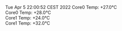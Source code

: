 Tue Apr  5 22:00:52 CEST 2022
Core0 Temp:   +27.0°C  
Core0 Temp:   +28.0°C  
Core1 Temp:   +24.0°C  
Core1 Temp:   +32.0°C  
